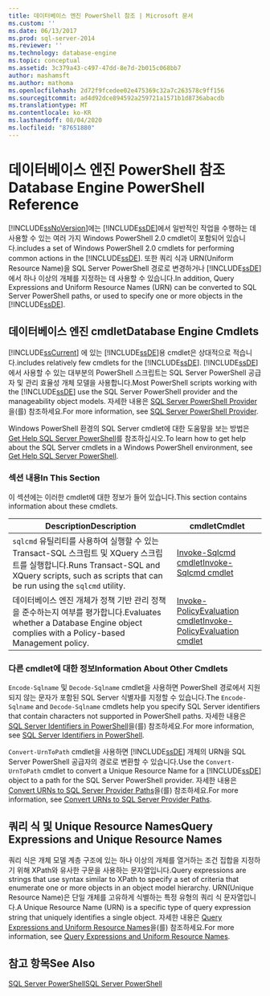 ```yaml
---
title: 데이터베이스 엔진 PowerShell 참조 | Microsoft 문서
ms.custom: ''
ms.date: 06/13/2017
ms.prod: sql-server-2014
ms.reviewer: ''
ms.technology: database-engine
ms.topic: conceptual
ms.assetid: 3c379a43-c497-47dd-8e7d-2b015c068bb7
author: mashamsft
ms.author: mathoma
ms.openlocfilehash: 2d72f9fcedee02e475369c32a7c263578c9ff156
ms.sourcegitcommit: ad4d92dce894592a259721a1571b1d8736abacdb
ms.translationtype: MT
ms.contentlocale: ko-KR
ms.lasthandoff: 08/04/2020
ms.locfileid: "87651880"
---
```

# <a name="database-engine-powershell-reference"></a><span data-ttu-id="af008-102">데이터베이스 엔진 PowerShell 참조</span><span class="sxs-lookup"><span data-stu-id="af008-102">Database Engine PowerShell Reference</span></span>
  [!INCLUDE[ssNoVersion](../includes/ssnoversion-md.md)]<span data-ttu-id="af008-103">에는 [!INCLUDE[ssDE](../includes/ssde-md.md)]에서 일반적인 작업을 수행하는 데 사용할 수 있는 여러 가지 Windows PowerShell 2.0 cmdlet이 포함되어 있습니다.</span><span class="sxs-lookup"><span data-stu-id="af008-103">includes a set of Windows PowerShell 2.0 cmdlets for performing common actions in the [!INCLUDE[ssDE](../includes/ssde-md.md)].</span></span> <span data-ttu-id="af008-104">또한 쿼리 식과 URN(Uniform Resource Name)을 SQL Server PowerShell 경로로 변경하거나 [!INCLUDE[ssDE](../includes/ssde-md.md)]에서 하나 이상의 개체를 지정하는 데 사용할 수 있습니다.</span><span class="sxs-lookup"><span data-stu-id="af008-104">In addition, Query Expressions and Uniform Resource Names (URN) can be converted to SQL Server PowerShell paths, or used to specify one or more objects in the [!INCLUDE[ssDE](../includes/ssde-md.md)].</span></span>  
  
## <a name="database-engine-cmdlets"></a><span data-ttu-id="af008-105">데이터베이스 엔진 cmdlet</span><span class="sxs-lookup"><span data-stu-id="af008-105">Database Engine Cmdlets</span></span>  
 [!INCLUDE[ssCurrent](../includes/sscurrent-md.md)] <span data-ttu-id="af008-106">에 있는 [!INCLUDE[ssDE](../includes/ssde-md.md)]용 cmdlet은 상대적으로 적습니다.</span><span class="sxs-lookup"><span data-stu-id="af008-106">includes relatively few cmdlets for the [!INCLUDE[ssDE](../includes/ssde-md.md)].</span></span> <span data-ttu-id="af008-107">[!INCLUDE[ssDE](../includes/ssde-md.md)] 에서 사용할 수 있는 대부분의 PowerShell 스크립트는 SQL Server PowerShell 공급자 및 관리 효율성 개체 모델을 사용합니다.</span><span class="sxs-lookup"><span data-stu-id="af008-107">Most PowerShell scripts working with the [!INCLUDE[ssDE](../includes/ssde-md.md)] use the SQL Server PowerShell provider and the manageability object models.</span></span> <span data-ttu-id="af008-108">자세한 내용은 [SQL Server PowerShell Provider](../powershell/sql-server-powershell-provider.md)을(를) 참조하세요.</span><span class="sxs-lookup"><span data-stu-id="af008-108">For more information, see [SQL Server PowerShell Provider](../powershell/sql-server-powershell-provider.md).</span></span>  
  
 <span data-ttu-id="af008-109">Windows PowerShell 환경의 SQL Server cmdlet에 대한 도움말을 보는 방법은 [Get Help SQL Server PowerShell](../powershell/sql-server-powershell.md)를 참조하십시오.</span><span class="sxs-lookup"><span data-stu-id="af008-109">To learn how to get help about the SQL Server cmdlets in a Windows PowerShell environment, see [Get Help SQL Server PowerShell](../powershell/sql-server-powershell.md).</span></span>  
  
### <a name="in-this-section"></a><span data-ttu-id="af008-110">섹션 내용</span><span class="sxs-lookup"><span data-stu-id="af008-110">In This Section</span></span>  
 <span data-ttu-id="af008-111">이 섹션에는 이러한 cmdlet에 대한 정보가 들어 있습니다.</span><span class="sxs-lookup"><span data-stu-id="af008-111">This section contains information about these cmdlets.</span></span>  
  
|<span data-ttu-id="af008-112">Description</span><span class="sxs-lookup"><span data-stu-id="af008-112">Description</span></span>|<span data-ttu-id="af008-113">cmdlet</span><span class="sxs-lookup"><span data-stu-id="af008-113">Cmdlet</span></span>|  
|-----------------|------------|  
|<span data-ttu-id="af008-114">`sqlcmd` 유틸리티를 사용하여 실행할 수 있는 Transact-SQL 스크립트 및 XQuery 스크립트를 실행합니다.</span><span class="sxs-lookup"><span data-stu-id="af008-114">Runs Transact-SQL and XQuery scripts, such as scripts that can be run using the `sqlcmd` utility.</span></span>|[<span data-ttu-id="af008-115">Invoke-Sqlcmd cmdlet</span><span class="sxs-lookup"><span data-stu-id="af008-115">Invoke-Sqlcmd cmdlet</span></span>](../../2014/database-engine/invoke-sqlcmd-cmdlet.md)|  
|<span data-ttu-id="af008-116">데이터베이스 엔진 개체가 정책 기반 관리 정책을 준수하는지 여부를 평가합니다.</span><span class="sxs-lookup"><span data-stu-id="af008-116">Evaluates whether a Database Engine object complies with a Policy-based Management policy.</span></span>|[<span data-ttu-id="af008-117">Invoke-PolicyEvaluation cmdlet</span><span class="sxs-lookup"><span data-stu-id="af008-117">Invoke-PolicyEvaluation cmdlet</span></span>](../../2014/database-engine/invoke-policyevaluation-cmdlet.md)|  
  
### <a name="information-about-other-cmdlets"></a><span data-ttu-id="af008-118">다른 cmdlet에 대한 정보</span><span class="sxs-lookup"><span data-stu-id="af008-118">Information About Other Cmdlets</span></span>  
 <span data-ttu-id="af008-119">`Encode-Sqlname` 및 `Decode-Sqlname` cmdlet을 사용하면 PowerShell 경로에서 지원되지 않는 문자가 포함된 SQL Server 식별자를 지정할 수 있습니다.</span><span class="sxs-lookup"><span data-stu-id="af008-119">The `Encode-Sqlname` and `Decode-Sqlname` cmdlets help you specify SQL Server identifiers that contain characters not supported in PowerShell paths.</span></span> <span data-ttu-id="af008-120">자세한 내용은 [SQL Server Identifiers in PowerShell](../powershell/sql-server-identifiers-in-powershell.md)을(를) 참조하세요.</span><span class="sxs-lookup"><span data-stu-id="af008-120">For more information, see [SQL Server Identifiers in PowerShell](../powershell/sql-server-identifiers-in-powershell.md).</span></span>  
  
 <span data-ttu-id="af008-121">`Convert-UrnToPath` cmdlet을 사용하면 [!INCLUDE[ssDE](../includes/ssde-md.md)] 개체의 URN을 SQL Server PowerShell 공급자의 경로로 변환할 수 있습니다.</span><span class="sxs-lookup"><span data-stu-id="af008-121">Use the `Convert-UrnToPath` cmdlet to convert a Unique Resource Name for a [!INCLUDE[ssDE](../includes/ssde-md.md)] object to a path for the SQL Server PowerShell provider.</span></span> <span data-ttu-id="af008-122">자세한 내용은 [Convert URNs to SQL Server Provider Paths](../../2014/database-engine/convert-urns-to-sql-server-provider-paths.md)을(를) 참조하세요.</span><span class="sxs-lookup"><span data-stu-id="af008-122">For more information, see [Convert URNs to SQL Server Provider Paths](../../2014/database-engine/convert-urns-to-sql-server-provider-paths.md).</span></span>  
  
## <a name="query-expressions-and-unique-resource-names"></a><span data-ttu-id="af008-123">쿼리 식 및 Unique Resource Names</span><span class="sxs-lookup"><span data-stu-id="af008-123">Query Expressions and Unique Resource Names</span></span>  
 <span data-ttu-id="af008-124">쿼리 식은 개체 모델 계층 구조에 있는 하나 이상의 개체를 열거하는 조건 집합을 지정하기 위해 XPath와 유사한 구문을 사용하는 문자열입니다.</span><span class="sxs-lookup"><span data-stu-id="af008-124">Query expressions are strings that use syntax similar to XPath to specify a set of criteria that enumerate one or more objects in an object model hierarchy.</span></span> <span data-ttu-id="af008-125">URN(Unique Resource Name)은 단일 개체를 고유하게 식별하는 특정 유형의 쿼리 식 문자열입니다.</span><span class="sxs-lookup"><span data-stu-id="af008-125">A Unique Resource Name (URN) is a specific type of query expression string that uniquely identifies a single object.</span></span> <span data-ttu-id="af008-126">자세한 내용은 [Query Expressions and Uniform Resource Names](../powershell/query-expressions-and-uniform-resource-names.md)을(를) 참조하세요.</span><span class="sxs-lookup"><span data-stu-id="af008-126">For more information, see [Query Expressions and Uniform Resource Names](../powershell/query-expressions-and-uniform-resource-names.md).</span></span>  
  
## <a name="see-also"></a><span data-ttu-id="af008-127">참고 항목</span><span class="sxs-lookup"><span data-stu-id="af008-127">See Also</span></span>  
 [<span data-ttu-id="af008-128">SQL Server PowerShell</span><span class="sxs-lookup"><span data-stu-id="af008-128">SQL Server PowerShell</span></span>](../powershell/sql-server-powershell.md)  
  
  
